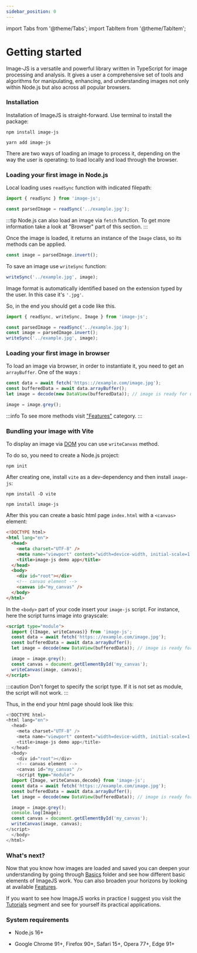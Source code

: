 ```yaml
---
sidebar_position: 0
---
```


import Tabs from '@theme/Tabs';
import TabItem from '@theme/TabItem';

# Getting started

Image-JS is a versatile and powerful library written in TypeScript for image processing and analysis. It gives a user a comprehensive set of tools and algorithms for manipulating, enhancing, and understanding images not only within Node.js but also across all popular browsers.

### Installation

Installation of ImageJS is straight-forward. Use terminal to install the package:

<Tabs>
<TabItem value="npm" label="npm" default>

```
npm install image-js
```

</TabItem>
<TabItem value="yarn" label="yarn">

```
yarn add image-js
```

</TabItem>
</Tabs>

There are two ways of loading an image to process it, depending on the way the user is operating: to load locally and load through the browser.

### Loading your first image in Node.js

Local loading uses `readSync` function with indicated filepath:

```ts
import { readSync } from 'image-js';

const parsedImage = readSync('../example.jpg');
```

:::tip
Node.js can also load an image via `fetch` function. To get more information take a look at "Browser" part of this section.
:::

Once the image is loaded, it returns an instance of the `Image` class, so its methods can be applied.

```ts
const image = parsedImage.invert();
```

To save an image use `writeSync` function:

```ts
writeSync('../example.jpg', image);
```

Image format is automatically identified based on the extension typed by the user. In this case it's `'.jpg'`.

So, in the end you should get a code like this.

```ts
import { readSync, writeSync, Image } from 'image-js';

const parsedImage = readSync('../example.jpg');
const image = parsedImage.invert();
writeSync('../example.jpg', image);
```

### Loading your first image in browser

To load an image via browser, in order to instantiate it, you need to get an `arrayBuffer`. One of the ways :

```ts
const data = await fetch('https:://example.com/image.jpg');
const bufferedData = await data.arrayBuffer();
let image = decode(new DataView(bufferedData)); // image is ready for usage

image = image.grey();
```

:::info
To see more methods visit ["Features"](./Features/Features.md 'internal link on features') category.
:::

### Bundling your image with Vite

To display an image via [DOM](https://en.wikipedia.org/wiki/Document_Object_Model 'wikipedia link on dom') you can use `writeCanvas` method.

To do so, you need to create a Node.js project:

```
npm init
```

After creating one, install `vite` as a dev-dependency and then install `image-js`:

```
npm install -D vite
```

```
npm install image-js
```

After this you can create a basic html page `index.html` with a `<canvas>` element:

```html
<!DOCTYPE html>
<html lang="en">
  <head>
    <meta charset="UTF-8" />
    <meta name="viewport" content="width=device-width, initial-scale=1.0" />
    <title>image-js demo app</title>
  </head>
  <body>
    <div id="root"></div>
    <!-- canvas element -->
    <canvas id="my_canvas" />
  </body>
</html>
```

In the `<body>` part of your code insert your `image-js` script. For instance, here the script turns image into grayscale:

```html
<script type="module">
  import {(Image, writeCanvas)} from 'image-js';
  const data = await fetch('https:://example.com/image.jpg');
  const bufferedData = await data.arrayBuffer();
  let image = decode(new DataView(bufferedData)); // image is ready for usage

  image = image.grey();
  const canvas = document.getElementById('my_canvas');
  writeCanvas(image, canvas);
</script>
```

:::caution
Don't forget to specify the script type. If it is not set as module, the script will not work.
:::

Thus, in the end your html page should look like this:

```ts
<!DOCTYPE html>
<html lang="en">
  <head>
    <meta charset="UTF-8" />
    <meta name="viewport" content="width=device-width, initial-scale=1.0" />
    <title>image-js demo app</title>
  </head>
  <body>
    <div id="root"></div>
    <!-- canvas element -->
    <canvas id="my_canvas" />
    <script type="module">
  import {Image, writeCanvas,decode} from 'image-js';
  const data = await fetch('https:://example.com/image.jpg');
  const bufferedData = await data.arrayBuffer();
  let image = decode(new DataView(bufferedData)); // image is ready for usage

  image = image.grey();
  console.log(Image);
  const canvas = document.getElementById('my_canvas');
  writeCanvas(image, canvas);
</script>
  </body>
</html>
```

### What's next?

Now that you know how images are loaded and saved you can deepen your understanding by going through [Basics](./Basics 'internal link on basics') folder and see how different basic elements of ImageJS work. You can also broaden your horizons by looking at available [Features](./Features 'internal link on features').

If you want to see how ImageJS works in practice I suggest you visit the [Tutorials](./Tutorials 'internal link on tutorial') segment and see for yourself its practical applications.

### System requirements

- Node.js 16+

- Google Chrome 91+, Firefox 90+, Safari 15+, Opera 77+, Edge 91+
